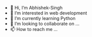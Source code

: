 - 👋 Hi, I’m Abhishek-Singh
- 👀 I’m interested in web development
- 🌱 I’m currently learning Python
- 💞️ I’m looking to collaborate on ...
- 📫 How to reach me ...

<!---
Abhishek-Singh-29/Abhishek-Singh-29 is a ✨ special ✨ repository because its `README.md` (this file) appears on your GitHub profile.
You can click the Preview link to take a look at your changes.
--->

